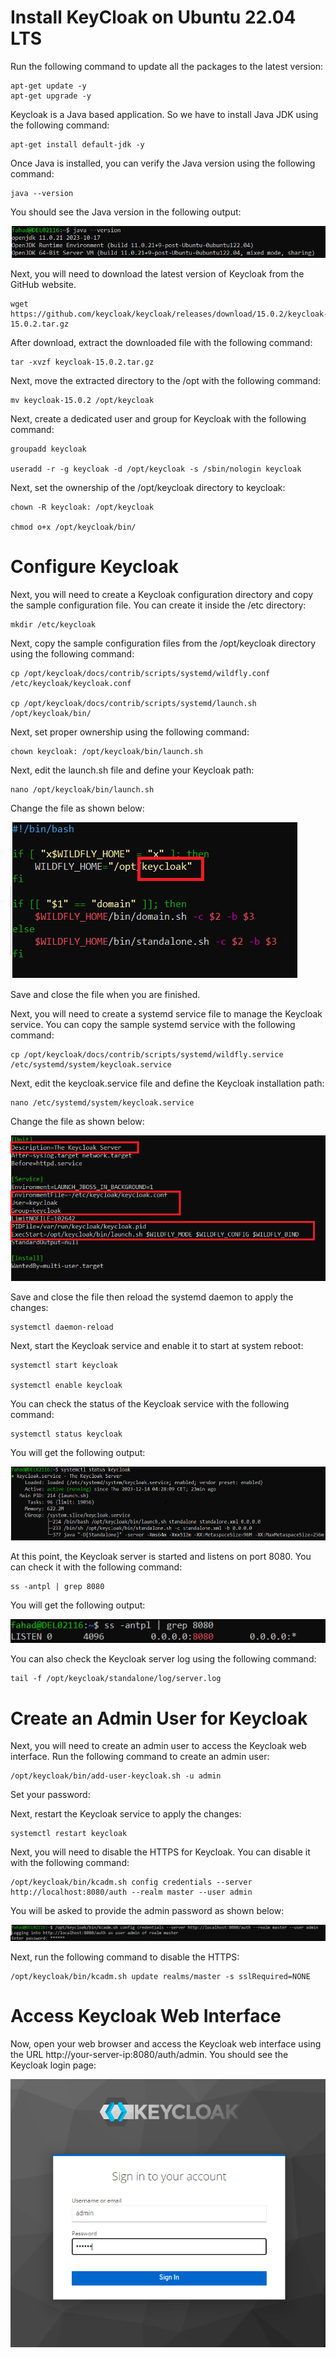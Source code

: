 # Install KeyCloak on Ubuntu 22.04 LTS

Run the following command to update all the packages to the latest version:

```
apt-get update -y
apt-get upgrade -y
```

Keycloak is a Java based application. So we have to install Java JDK using the following command:

```
apt-get install default-jdk -y
```

Once Java is installed, you can verify the Java version using the following command:

```
java --version
```
You should see the Java version in the following output:

![java-version](screenshots/java-version.png)

Next, you will need to download the latest version of Keycloak from the GitHub website.

```
wget https://github.com/keycloak/keycloak/releases/download/15.0.2/keycloak-15.0.2.tar.gz
```

After download, extract the downloaded file with the following command:

```
tar -xvzf keycloak-15.0.2.tar.gz
```

Next, move the extracted directory to the /opt with the following command:

```
mv keycloak-15.0.2 /opt/keycloak
```

Next, create a dedicated user and group for Keycloak with the following command:

```
groupadd keycloak

useradd -r -g keycloak -d /opt/keycloak -s /sbin/nologin keycloak
```

Next, set the ownership of the /opt/keycloak directory to keycloak:

```
chown -R keycloak: /opt/keycloak

chmod o+x /opt/keycloak/bin/
```
# Configure Keycloak

Next, you will need to create a Keycloak configuration directory and copy the sample configuration file. You can create it inside the /etc directory:

```
mkdir /etc/keycloak
```

Next, copy the sample configuration files from the /opt/keycloak directory using the following command:

```
cp /opt/keycloak/docs/contrib/scripts/systemd/wildfly.conf /etc/keycloak/keycloak.conf

cp /opt/keycloak/docs/contrib/scripts/systemd/launch.sh /opt/keycloak/bin/
```

Next, set proper ownership using the following command:

```
chown keycloak: /opt/keycloak/bin/launch.sh
```

Next, edit the launch.sh file and define your Keycloak path:

```
nano /opt/keycloak/bin/launch.sh
```

Change the file as shown below:

![keycloak-path](screenshots/keycloak-path.png)


Save and close the file when you are finished.

Next, you will need to create a systemd service file to manage the Keycloak service. You can copy the sample systemd service with the following command:

```
cp /opt/keycloak/docs/contrib/scripts/systemd/wildfly.service /etc/systemd/system/keycloak.service
```

Next, edit the keycloak.service file and define the Keycloak installation path:

```
nano /etc/systemd/system/keycloak.service
```
Change the file as shown below:

![keycloak-service](screenshots/keycloak-service.png)

Save and close the file then reload the systemd daemon to apply the changes:

```
systemctl daemon-reload
```

Next, start the Keycloak service and enable it to start at system reboot:

```
systemctl start keycloak

systemctl enable keycloak
```
You can check the status of the Keycloak service with the following command:

```
systemctl status keycloak
```

You will get the following output:

![keycloak-status](screenshots/keycloak-status.png)

At this point, the Keycloak server is started and listens on port 8080. You can check it with the following command:

```
ss -antpl | grep 8080
```
You will get the following output:

![keycloak-server](screenshots/keycloak-server.png)

You can also check the Keycloak server log using the following command:

```
tail -f /opt/keycloak/standalone/log/server.log
```

# Create an Admin User for Keycloak

Next, you will need to create an admin user to access the Keycloak web interface. Run the following command to create an admin user:

```
/opt/keycloak/bin/add-user-keycloak.sh -u admin
```

Set your password:

Next, restart the Keycloak service to apply the changes:

```
systemctl restart keycloak
```

Next, you will need to disable the HTTPS for Keycloak. You can disable it with the following command:

```
/opt/keycloak/bin/kcadm.sh config credentials --server http://localhost:8080/auth --realm master --user admin
```
You will be asked to provide the admin password as shown below:

![keycloak-admin](screenshots/keycloak-admin.png)

Next, run the following command to disable the HTTPS:

```
/opt/keycloak/bin/kcadm.sh update realms/master -s sslRequired=NONE
```
# Access Keycloak Web Interface

Now, open your web browser and access the Keycloak web interface using the URL http://your-server-ip:8080/auth/admin. You should see the Keycloak login page:

![keycloak-auth](screenshots/keycloak-auth.png)
